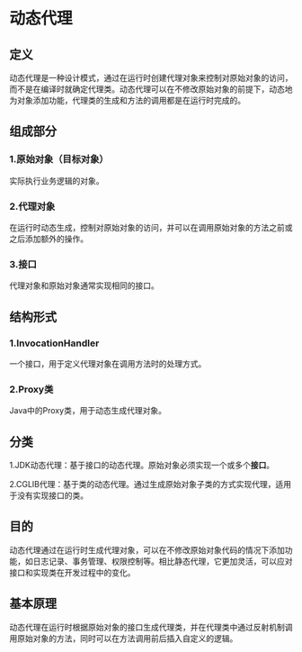 # 动态代理

## 定义

动态代理是一种设计模式，通过在运行时创建代理对象来控制对原始对象的访问，而不是在编译时就确定代理类。动态代理可以在不修改原始对象的前提下，动态地为对象添加功能，代理类的生成和方法的调用都是在运行时完成的。

## 组成部分

### 1.原始对象（目标对象）

实际执行业务逻辑的对象。

### 2.代理对象

在运行时动态生成，控制对原始对象的访问，并可以在调用原始对象的方法之前或之后添加额外的操作。

### 3.接口

代理对象和原始对象通常实现相同的接口。

## 结构形式

### 1.InvocationHandler

一个接口，用于定义代理对象在调用方法时的处理方式。

### 2.Proxy类

Java中的Proxy类，用于动态生成代理对象。

## 分类

1.JDK动态代理：基于接口的动态代理。原始对象必须实现一个或多个**接口**。

2.CGLIB代理：基于类的动态代理。通过生成原始对象子类的方式实现代理，适用于没有实现接口的类。



## 目的

动态代理通过在运行时生成代理对象，可以在不修改原始对象代码的情况下添加功能，如日志记录、事务管理、权限控制等。相比静态代理，它更加灵活，可以应对接口和实现类在开发过程中的变化。

## 基本原理

动态代理在运行时根据原始对象的接口生成代理类，并在代理类中通过反射机制调用原始对象的方法，同时可以在方法调用前后插入自定义的逻辑。